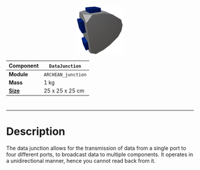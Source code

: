 <p align="center">
  <img src="DataJunction.png" />
</p>

|Component|`DataJunction`|
|---|---|
|**Module**|`ARCHEAN_junction`|
|**Mass**|1 kg|
|[**Size**](# "Based on the component's occupancy in a fixed 25cm grid.")|25 x 25 x 25 cm|
#
---

# Description
The data junction allows for the transmission of data from a single port to four different ports, to broadcast data to multiple components. It operates in a unidirectional manner, hence you cannot read back from it.
